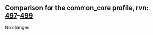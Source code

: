 ## Comparison for the common_core profile, rvn: [497](https://github.com/PRO100KatYT/FortniteProfileRevisions/tree/main/profiles/common_core/497%20common_core.json)-[499](https://github.com/PRO100KatYT/FortniteProfileRevisions/tree/main/profiles/common_core/499%20common_core.json)

No changes
